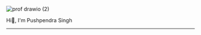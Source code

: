 ![prof drawio (2)](https://github.com/user-attachments/assets/a2b07d97-7b8d-4c6d-b701-9016f6e52b66)



Hi👋, I'm Pushpendra Singh
<hr/>

